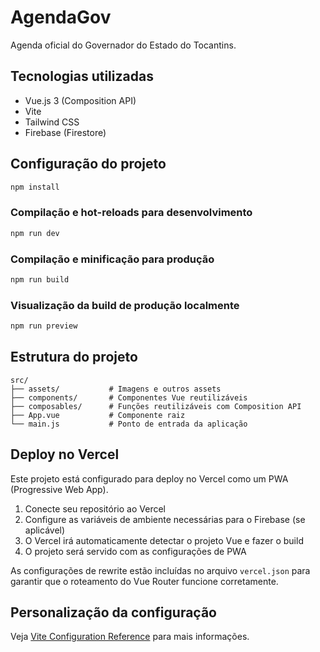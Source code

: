 # AgendaGov

Agenda oficial do Governador do Estado do Tocantins.

## Tecnologias utilizadas

- Vue.js 3 (Composition API)
- Vite
- Tailwind CSS
- Firebase (Firestore)

## Configuração do projeto

```bash
npm install
```

### Compilação e hot-reloads para desenvolvimento

```bash
npm run dev
```

### Compilação e minificação para produção

```bash
npm run build
```

### Visualização da build de produção localmente

```bash
npm run preview
```

## Estrutura do projeto

```
src/
├── assets/           # Imagens e outros assets
├── components/       # Componentes Vue reutilizáveis
├── composables/      # Funções reutilizáveis com Composition API
├── App.vue           # Componente raiz
└── main.js           # Ponto de entrada da aplicação
```

## Deploy no Vercel

Este projeto está configurado para deploy no Vercel como um PWA (Progressive Web App).

1. Conecte seu repositório ao Vercel
2. Configure as variáveis de ambiente necessárias para o Firebase (se aplicável)
3. O Vercel irá automaticamente detectar o projeto Vue e fazer o build
4. O projeto será servido com as configurações de PWA

As configurações de rewrite estão incluídas no arquivo `vercel.json` para garantir que o roteamento do Vue Router funcione corretamente.

## Personalização da configuração

Veja [Vite Configuration Reference](https://vitejs.dev/config/) para mais informações.